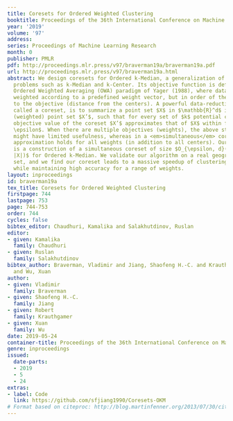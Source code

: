 ```yaml
---
title: Coresets for Ordered Weighted Clustering
booktitle: Proceedings of the 36th International Conference on Machine Learning
year: '2019'
volume: '97'
address: 
series: Proceedings of Machine Learning Research
month: 0
publisher: PMLR
pdf: http://proceedings.mlr.press/v97/braverman19a/braverman19a.pdf
url: http://proceedings.mlr.press/v97/braverman19a.html
abstract: We design coresets for Ordered k-Median, a generalization of classical clustering
  problems such as k-Median and k-Center. Its objective function is defined via the
  Ordered Weighted Averaging (OWA) paradigm of Yager (1988), where data points are
  weighted according to a predefined weight vector, but in order of their contribution
  to the objective (distance from the centers). A powerful data-reduction technique,
  called a coreset, is to summarize a point set $X$ in $\mathbb{R}^d$ into a small
  (weighted) point set $X’$, such that for every set of $k$ potential centers, the
  objective value of the coreset $X’$ approximates that of $X$ within factor $1\pm
  \epsilon$. When there are multiple objectives (weights), the above standard coreset
  might have limited usefulness, whereas in a <em>simultaneous</em> coreset, the above
  approximation holds for all weights (in addition to all centers). Our main result
  is a construction of a simultaneous coreset of size $O_{\epsilon, d}(k^2 \log^2
  |X|)$ for Ordered k-Median. We validate our algorithm on a real geographical data
  set, and we find our coreset leads to a massive speedup of clustering computations,
  while maintaining high accuracy for a range of weights.
layout: inproceedings
id: braverman19a
tex_title: Coresets for Ordered Weighted Clustering
firstpage: 744
lastpage: 753
page: 744-753
order: 744
cycles: false
bibtex_editor: Chaudhuri, Kamalika and Salakhutdinov, Ruslan
editor:
- given: Kamalika
  family: Chaudhuri
- given: Ruslan
  family: Salakhutdinov
bibtex_author: Braverman, Vladimir and Jiang, Shaofeng H.-C. and Krauthgamer, Robert
  and Wu, Xuan
author:
- given: Vladimir
  family: Braverman
- given: Shaofeng H.-C.
  family: Jiang
- given: Robert
  family: Krauthgamer
- given: Xuan
  family: Wu
date: 2019-05-24
container-title: Proceedings of the 36th International Conference on Machine Learning
genre: inproceedings
issued:
  date-parts:
  - 2019
  - 5
  - 24
extras:
- label: Code
  link: https://github.com/sfjiang1990/Coresets-OKM
# Format based on citeproc: http://blog.martinfenner.org/2013/07/30/citeproc-yaml-for-bibliographies/
---
```

